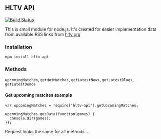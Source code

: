 ## HLTV API

[![Build Status](https://semaphoreci.com/api/v1/dajk/hltv-api/branches/master/badge.svg)](https://semaphoreci.com/dajk/hltv-api)

This is small module for node.js. It's created for easier implementation data from available RSS links from [hltv.org](http://www.hltv.org/)

### Installation
`npm install hltv-api`

### Methods

`upcomingMatches`, `getHotMatches`, `getLatestNews`, `getLatestBlogs`, `getLatestDemos`

#### Get upcoming matches example
```
var upcomingMatches = require('hltv-api').getUpcomingMatches;

upcomingMatches.getData(function(games) {
  console.dir(games);
});
```

Request looks the same for all methods...
